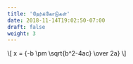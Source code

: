 ```yaml
---
title: 'நேர்க்கோடுகள்'
date: 2018-11-14T19:02:50-07:00
draft: false
weight: 3
---
```



\\[ x = {-b \pm \sqrt{b^2-4ac} \over 2a} \\]